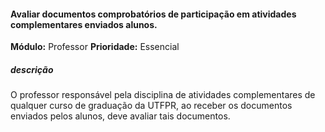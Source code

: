 #### Avaliar documentos comprobatórios de participação em atividades complementares enviados alunos.

**Módulo:** Professor
**Prioridade:** Essencial
##### descrição
O professor responsável pela disciplina de atividades complementares de qualquer curso de graduação da UTFPR, ao receber os documentos enviados pelos alunos, deve avaliar tais documentos.
